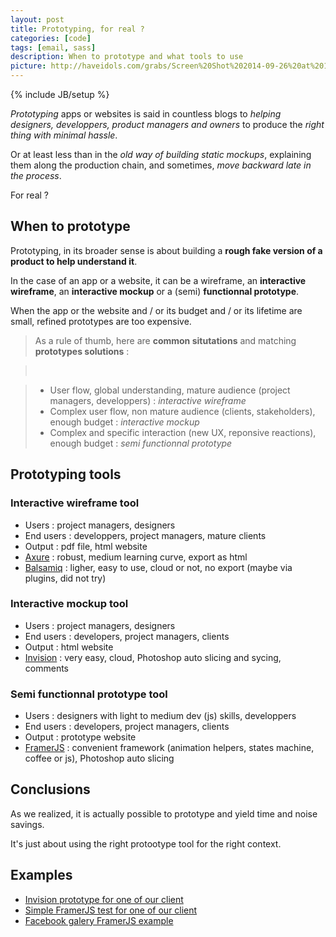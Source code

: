 ```yaml
---
layout: post
title: Prototyping, for real ?
categories: [code]
tags: [email, sass]
description: When to prototype and what tools to use
picture: http://haveidols.com/grabs/Screen%20Shot%202014-09-26%20at%2016.16.23.png
---
```

{% include JB/setup %}

_Prototyping_ apps or websites is said in countless blogs to _helping designers, developpers, product managers and owners_ to produce the _right thing with minimal hassle_.

Or at least less than in the _old way of building static mockups_, explaining them along the production chain, and sometimes, _move backward late in the process_.

For real ?

## When to prototype

Prototyping, in its broader sense is about building a __rough fake version of a product to help understand it__.

In the case of an app or a website, it can be a wireframe, an __interactive wireframe__, an __interactive mockup__ or a (semi) __functionnal prototype__.

When the app or the website and / or its budget and / or its lifetime are small, refined prototypes are too expensive.

>As a rule of thumb, here are __common situtations__ and matching __prototypes solutions__ : 

> &nbsp;

>- User flow, global understanding, mature audience (project managers, developpers) : _interactive wireframe_
>- Complex user flow, non mature audience (clients, stakeholders), enough budget  : _interactive mockup_
>- Complex and specific interaction (new UX, reponsive reactions), enough budget : _semi functionnal prototype_

## Prototyping tools

### Interactive wireframe tool
- Users : project managers, designers
- End users : developpers, project managers, mature clients
- Output : pdf file, html website
- [Axure](http://www.axure.com) : robust, medium learning curve, export as html
- [Balsamiq](http://balsamiq.com/products/mockups) : ligher, easy to use, cloud or not, no export (maybe via plugins, did not try)

### Interactive mockup tool 
- Users : project managers, designers
- End users : developers, project managers, clients
- Output : html website
- [Invision](http://www.invisionapp.com) : very easy, cloud, Photoshop auto slicing and sycing, comments

### Semi functionnal prototype tool
- Users : designers with light to medium dev (js) skills, developpers
- End users : developers, project managers, clients
- Output : prototype website
- [FramerJS](http://framerjs.com) : convenient framework (animation helpers, states machine, coffee or js), Photoshop auto slicing

## Conclusions
As we realized, it is actually possible to prototype and yield time and noise savings.

It's just about using the right protootype tool for the right context.

## Examples
- [Invision prototype for one of our client](http://invis.io/R61EYKU7S)
- [Simple FramerJS test for one of our client](http://lab.thecreativetechnology.com/projects/testFramerJS)
- [Facebook galery FramerJS example](http://examples.framerjs.com/#facebook-newsfeed-photos.framer)